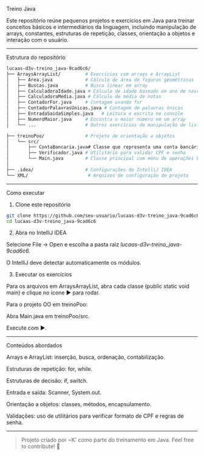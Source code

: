 Treino Java

Este repositório reúne pequenos projetos e exercícios em Java para treinar conceitos básicos e intermediários da linguagem, incluindo manipulação de arrays, constantes, estruturas de repetição, classes, orientação a objetos e interação com o usuário.


---

Estrutura do repositório

```bash
lucaas-d3v-treino_java-9cad6c6/
├── ArraysArrayList/         # Exercícios com arrays e ArrayList
│   ├── Area.java            # Cálculo de área de figuras geométricas
│   ├── Buscas.java          # Busca linear em array
│   ├── CalculadoraIdade.java # Cálculo de idade baseado em ano de nascimento
│   ├── CalculadoraMedia.java # Cálculo de média de notas
│   ├── ContadorFor.java     # Contagem usando for
│   ├── ContadorPalavrasUnicas.java # Contagem de palavras únicas
│   ├── EntradaSaidaSimples.java   # Leitura e escrita no console
│   ├── NumeroMaior.java     # Encontra o maior número em um array
│   └── ...                  # Outros exercícios de manipulação de listas e arrays

├── treinoPoo/               # Projeto de orientação a objetos
│   └── src/
│       ├── ContaBancaria.java# Classe que representa uma conta bancária
│       ├── Verificador.java # Utilitário para validar CPF e senha
│       └── Main.java        # Classe principal com menu de operações bancárias
│       
├── .idea/                   # Configurações do IntelliJ IDEA
└── XML/                      # Arquivos de configuração de projeto
```

---

Como executar

1. Clone este repositório

```bash
git clone https://github.com/seu-usuario/lucaas-d3v-treino_java-9cad6c6.git
cd lucaas-d3v-treino_java-9cad6c6
```

2. Abra no IntelliJ IDEA

Selecione File -> Open e escolha a pasta raiz *lucaas-d3v-treino_java-9cad6c6.*

O IntelliJ deve detectar automaticamente os módulos.


3. Executar os exercícios

Para os arquivos em ArraysArrayList, abra cada classe (public static void main) e clique no ícone ▶️ para rodar.

Para o projeto OO em treinoPoo:

Abra Main.java em treinoPoo/src.

Execute com ▶️.

---

Conteúdos abordados

Arrays e ArrayList: inserção, busca, ordenação, contabilização.

Estruturas de repetição: for, while.

Estruturas de decisão: if, switch.

Entrada e saída: Scanner, System.out.

Orientação a objetos: classes, métodos, encapsulamento.

Validações: uso de utilitários para verificar formato de CPF e regras de senha.


---

> Projeto criado por ~K' como parte do treinamento em Java. Feel free to contribute! 🚀
